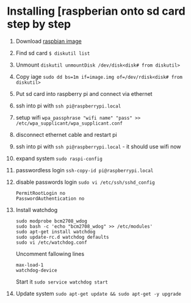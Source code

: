 # Installing [raspberian onto sd card step by step

1. Download [raspbian image](https://www.raspberrypi.org/downloads/raspbian/)
2. Find sd card ```$ diskutil list```
3. Unmount ```diskutil unmountDisk /dev/disk<disk# from diskutil>```
4. Copy iage ```sudo dd bs=1m if=image.img of=/dev/rdisk<disk# from diskutil>```
5. Put sd card into raspberry pi and connect via ethernet
6. ssh into pi with ```ssh pi@raspberrypi.local```
7. setup wifi ```wpa_passphrase "wifi name" "pass" >> /etc/wpa_supplicant/wpa_supplicant.conf```
8. disconnect ethernet cable and restart pi
9. ssh into pi with ```ssh pi@raspberrypi.local``` - it should use wifi now
10. expand system ```sudo raspi-config```
11. passwordless login ```ssh-copy-id pi@raspberrypi.local```
12. disable passwords login ```sudo vi /etc/ssh/sshd_config```

    ```
    PermitRootLogin no
    PasswordAuthentication no
    ```
13. Install watchdog 

    ```
    sudo modprobe bcm2708_wdog
    sudo bash -c 'echo "bcm2708_wdog" >> /etc/modules'
    sudo apt-get install watchdog
    sudo update-rc.d watchdog defaults
    sudo vi /etc/watchdog.conf
    ```
    Uncomment fallowing lines
    
    ```
    max-load-1
    watchdog-device
    ```
    
    Start it ```sudo service watchdog start```
14. Update system ```sudo apt-get update && sudo apt-get -y upgrade```
